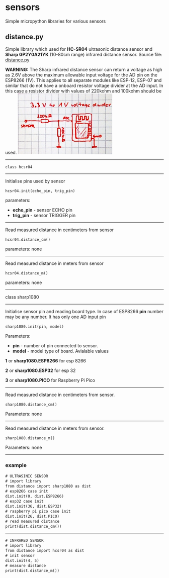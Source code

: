 # sensors
Simple micropython libraries for various sensors

## distance.py

Simple library which used for **HC-SR04** ultrasonic distance sensor and **Sharp GP2Y0A21YK** (10-80cm range) infrared distance sensor.
Source file: [distance.py](distance.py)

**WARNING:**
The Sharp infrared distance sensor can return a voltage as high as 2.6V above the maximum allowable input voltage for the AD pin on the ESP8266 (1V). This applies to all separate modules like ESP-12, ESP-07 and similar that do not have a onboard resistor voltage divider at the AD input. In this case a resistor divider with values of 220kohm and 100kohm should be used.
![divider.jpg](divider.jpg)
___
```
class hcsr04
```
___
Initialise pins used by sensor
```
hcsr04.init(echo_pin, trig_pin)
```
parameters:
- **echo_pin** - sensor ECHO pin
- **trig_pin** - sensor TRIGGER pin
___
Read measured distance in centimeters from sensor 
```
hcsr04.distance_cm()
```
parameters: none
___
Read measured distance in meters from sensor 
```
hcsr04.distance_m()
```
parameters: none

___
class sharp1080
___
Initialise sensor pin and reading board type. In case of ESP8266 **pin** number may be any number. It has only one AD input pin 

```
sharp1080.init(pin, model)
```

Parameters:
- **pin** - number of pin connected to sensor.
- **model** - model type of board. Avialable values

**1** or **sharp1080.ESP8266** for esp 8266

**2** or **sharp1080.ESP32** for esp 32

**3** or **sharp1080.PICO** for Raspberry Pi Pico
___
Read measured distance in centimeters from sensor.
```
sharp1080.distance_cm()
```
Parameters: none
___
Read measured distance in meters from sensor.
```
sharp1080.distance_m()
```
Parameters: none
___
### example
```
# ULTRASINIC SENSOR
# import library
from distance import sharp1080 as dist
# esp8266 case init
dist.init(0, dist.ESP8266)
# esp32 case init
dist.init(36, dist.ESP32)
# raspberry pi pico case init
dist.init(26, dist.PICO)
# read measured distance
print(dist.distance_cm())
```
___
```
# INFRARED SENSOR
# import library
from distance import hcsr04 as dist
# init sensor
dist.init(4, 5)
# measure distance
print(dist.distance_m())
```
